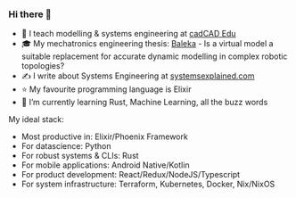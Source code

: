 ### Hi there 👋

- 🔭 I teach modelling & systems engineering at [cadCAD Edu](https://cadcad.education/)
- 🎓 My mechatronics engineering thesis: [Baleka](https://www.youtube.com/watch?v=sPJ2xJNLG1A) - Is a virtual model a suitable replacement for accurate dynamic modelling in complex robotic topologies?
- ✍️ I write about Systems Engineering at [systemsexplained.com](https://systemsexplained.com)
- ⭐ My favourite programming language is Elixir
- 🌱 I’m currently learning Rust, Machine Learning, all the buzz words

My ideal stack:
- Most productive in: Elixir/Phoenix Framework
- For datascience: Python
- For robust systems & CLIs: Rust
- For mobile applications: Android Native/Kotlin
- For product development: React/Redux/NodeJS/Typescript
- For system infrastructure: Terraform, Kubernetes, Docker, Nix/NixOS

